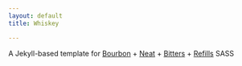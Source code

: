```yaml
---
layout: default
title: Whiskey

---
```



A Jekyll-based template for [Bourbon](http://boubon.io) + [Neat](http://neat.bourbon.io) + [Bitters](http://bitters.bourbon.io) + [Refills](http://refills.bourbon.io) SASS


